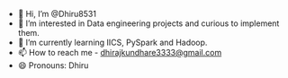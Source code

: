 - 👋 Hi, I’m @Dhiru8531
- 👀 I’m interested in Data engineering projects and curious to implement them.
- 🌱 I’m currently learning IICS, PySpark and Hadoop.
- 📫 How to reach me - dhirajkundhare3333@gmail.com  
- 😄 Pronouns: Dhiru

<!---
Dhiru8531/Dhiru8531 is a ✨ special ✨ repository because its `README.md` (this file) appears on your GitHub profile.
You can click the Preview link to take a look at your changes.
--->
